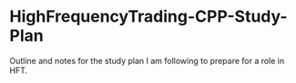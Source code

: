 # HighFrequencyTrading-CPP-Study-Plan
Outline and notes for the study plan I am following to prepare for a role in HFT. 
